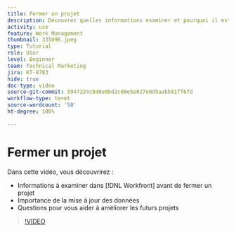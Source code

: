 ```yaml
---
title: Fermer un projet
description: Découvrez quelles informations examiner et pourquoi il est important de disposer de données mises à jour dans un projet avant de le clôturer dans  [!DNL  Workfront].
activity: use
feature: Work Management
thumbnail: 335096.jpeg
type: Tutorial
role: User
level: Beginner
team: Technical Marketing
jira: KT-8783
hide: true
doc-type: video
source-git-commit: 5947224c840e9bd2c80e5e027e0d5aabb91ff6fd
workflow-type: tm+mt
source-wordcount: '58'
ht-degree: 100%

---
```


# Fermer un projet

Dans cette vidéo, vous découvrirez :

* Informations à examiner dans [!DNL Workfront] avant de fermer un projet
* Importance de la mise à jour des données
* Questions pour vous aider à améliorer les futurs projets

>[!VIDEO](https://video.tv.adobe.com/v/335096/?quality=12&learn=on)

<!---
This video is confusing. We have heard multiple complaints that it doesn't show how to actually change the project to Complete. "Change the project status to complete" covers the same material in more depth and clarity, so we've removed this tutorial from the TOC and redirected it's URL to point to "Change the project status to complete".
--->
